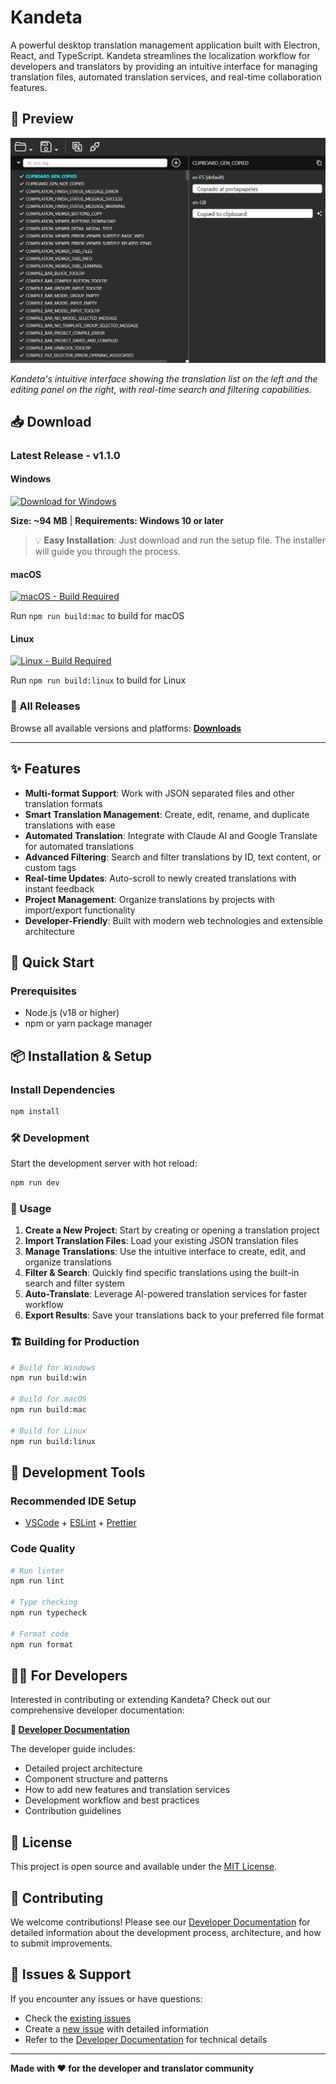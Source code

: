 # Kandeta

A powerful desktop translation management application built with Electron, React, and TypeScript. Kandeta streamlines the localization workflow for developers and translators by providing an intuitive interface for managing translation files, automated translation services, and real-time collaboration features.

## 📸 Preview

![Kandeta Screenshot](resources/screenshot.png)

*Kandeta's intuitive interface showing the translation list on the left and the editing panel on the right, with real-time search and filtering capabilities.*

## 📥 Download

### Latest Release - v1.1.0

#### Windows

[![Download for Windows](https://img.shields.io/badge/Download-Windows-blue?style=for-the-badge&logo=windows)](downloads/v1.1.0/win/kendeta-1.1.0-setup.exe)

**Size: ~94 MB** | **Requirements: Windows 10 or later**

> 💡 **Easy Installation**: Just download and run the setup file. The installer will guide you through the process.

#### macOS

[![macOS - Build Required](https://img.shields.io/badge/macOS-Build_Required-orange?style=for-the-badge&logo=apple)](downloads/v1.1.0/mac/)

Run `npm run build:mac` to build for macOS

#### Linux

[![Linux - Build Required](https://img.shields.io/badge/Linux-Build_Required-yellow?style=for-the-badge&logo=linux)](downloads/v1.1.0/linux/)

Run `npm run build:linux` to build for Linux

### 📁 All Releases

Browse all available versions and platforms: **[Downloads](downloads/)**

---

## ✨ Features

- **Multi-format Support**: Work with JSON separated files and other translation formats
- **Smart Translation Management**: Create, edit, rename, and duplicate translations with ease
- **Automated Translation**: Integrate with Claude AI and Google Translate for automated translations
- **Advanced Filtering**: Search and filter translations by ID, text content, or custom tags
- **Real-time Updates**: Auto-scroll to newly created translations with instant feedback
- **Project Management**: Organize translations by projects with import/export functionality
- **Developer-Friendly**: Built with modern web technologies and extensible architecture

## 🚀 Quick Start

### Prerequisites

- Node.js (v18 or higher)
- npm or yarn package manager

## 📦 Installation & Setup

### Install Dependencies

```bash
npm install
```

### 🛠️ Development

Start the development server with hot reload:

```bash
npm run dev
```

### 📱 Usage

1. **Create a New Project**: Start by creating or opening a translation project
2. **Import Translation Files**: Load your existing JSON translation files
3. **Manage Translations**: Use the intuitive interface to create, edit, and organize translations
4. **Filter & Search**: Quickly find specific translations using the built-in search and filter system
5. **Auto-Translate**: Leverage AI-powered translation services for faster workflow
6. **Export Results**: Save your translations back to your preferred file format

### 🏗️ Building for Production

```bash
# Build for Windows
npm run build:win

# Build for macOS
npm run build:mac

# Build for Linux
npm run build:linux
```

## 🧰 Development Tools

### Recommended IDE Setup

- [VSCode](https://code.visualstudio.com/) + [ESLint](https://marketplace.visualstudio.com/items?itemName=dbaeumer.vscode-eslint) + [Prettier](https://marketplace.visualstudio.com/items?itemName=esbenp.prettier-vscode)

### Code Quality

```bash
# Run linter
npm run lint

# Type checking
npm run typecheck

# Format code
npm run format
```

## 👨‍💻 For Developers

Interested in contributing or extending Kandeta? Check out our comprehensive developer documentation:

**📖 [Developer Documentation](DEVELOPER.md)**

The developer guide includes:
- Detailed project architecture
- Component structure and patterns
- How to add new features and translation services
- Development workflow and best practices
- Contribution guidelines

## 📄 License

This project is open source and available under the [MIT License](LICENSE).

## 🤝 Contributing

We welcome contributions! Please see our [Developer Documentation](DEVELOPER.md) for detailed information about the development process, architecture, and how to submit improvements.

## 🐛 Issues & Support

If you encounter any issues or have questions:
- Check the [existing issues](https://github.com/Bovedano/kandeta/issues)
- Create a [new issue](https://github.com/Bovedano/kandeta/issues/new) with detailed information
- Refer to the [Developer Documentation](DEVELOPER.md) for technical details

---

**Made with ❤️ for the developer and translator community**
